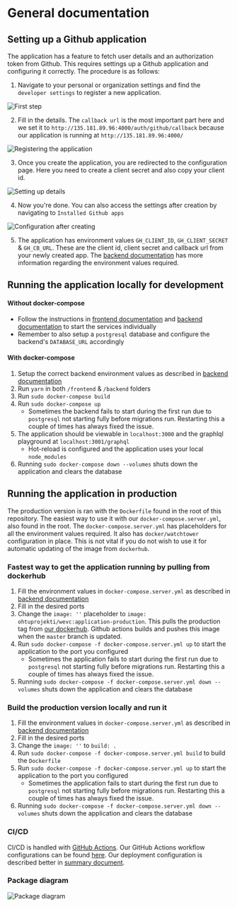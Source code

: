 # General documentation

## Setting up a Github application

The application has a feature to fetch user details and an authorization token from Github. This requires settings up a Github application and configuring it correctly. The procedure is as follows:

1. Navigate to your personal or organization settings and find the `developer settings` to register a new application.

![First step](./imgs/create_app.PNG)

2. Fill in the details. The `callback url` is the most important part here and we set it to `http://135.181.89.96:4000/auth/github/callback` because our application is running at `http://135.181.89.96:4000/`

![Registering the application](./imgs/register_app.PNG)

3. Once you create the application, you are redirected to the configuration page. Here you need to create a client secret and also copy your client id.

![Setting up details](./imgs/setup_details.PNG)

4. Now you're done. You can also access the settings after creation by navigating to `Installed Github apps`

![Configuration after creating](./imgs/configuration_after_creating.PNG)

5. The application has environment values `GH_CLIENT_ID`, `GH_CLIENT_SECRET` & `GH_CB_URL`. These are the client id, client secret and callback url from your newly created app. The [backend documentation](backend.md) has more information regarding the environment values required.

## Running the application locally for development

#### Without docker-compose

- Follow the instructions in [frontend documentation](frontend.md) and [backend documentation](backend.md) to start the services individually
- Remember to also setup a `postgresql` database and configure the backend's `DATABASE_URL` accordingly

#### With docker-compose

1. Setup the correct backend environment values as described in [backend documentation](backend.md)
2. Run `yarn` in both `/frontend` & `/backend` folders
3. Run `sudo docker-compose build`
4. Run `sudo docker-compose up`
   - Sometimes the backend fails to start during the first run due to `postgresql` not starting fully before migrations run. Restarting this a couple of times has always fixed the issue.
5. The application should be viewable in `localhost:3000` and the graphlql playground at `localhost:3001/graphql`
   - Hot-reload is configured and the application uses your local `node_modules`
6. Running `sudo docker-compose down --volumes` shuts down the application and clears the database

## Running the application in production

The production version is ran with the `Dockerfile` found in the root of this repository. The easiest way to use it with our `docker-compose.server.yml`, also found in the root. The `docker-compose.server.yml` has placeholders for all the environment values required. It also has `docker/watchtower` configuration in place. This is not vital if you do not wish to use it for automatic updating of the image from `dockerhub`.

### Fastest way to get the application running by pulling from dockerhub

1. Fill the environment values in `docker-compose.server.yml` as described in [backend documentation](backend.md)
2. Fill in the desired ports
3. Change the `image: ''` placeholder to `image: ohtuprojekti/wevc:application-production`. This pulls the production tag from [our dockerhub](https://hub.docker.com/r/ohtuprojekti/wevc). Github actions builds and pushes this image when the `master` branch is updated.
4. Run `sudo docker-compose -f docker-compose.server.yml up` to start the application to the port you configured
   - Sometimes the application fails to start during the first run due to `postgresql` not starting fully before migrations run. Restarting this a couple of times has always fixed the issue.
5. Running `sudo docker-compose -f docker-compose.server.yml down --volumes` shuts down the application and clears the database

### Build the production version locally and run it

1. Fill the environment values in `docker-compose.server.yml` as described in [backend documentation](backend.md)
2. Fill in the desired ports
3. Change the `image: ''` to `build: .`
4. Run `sudo docker-compose -f docker-compose.server.yml build` to build the `Dockerfile`
5. Run `sudo docker-compose -f docker-compose.server.yml up` to start the application to the port you configured
   - Sometimes the application fails to start during the first run due to `postgresql` not starting fully before migrations run. Restarting this a couple of times has always fixed the issue.
6. Running `sudo docker-compose -f docker-compose.server.yml down --volumes` shuts down the application and clears the database

### CI/CD
CI/CD is handled with [GitHub Actions](https://docs.github.com/en/free-pro-team@latest/actions). Our GitHub Actions workflow configurations can be found [here](../.github/workflows). Our deployment configuration is described better in [summary document](../documentation/summary.md#deployment-to-production).

### Package diagram

![Package diagram](./imgs/package-diagram.png)
